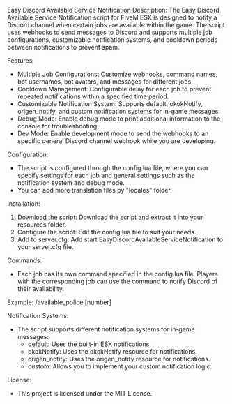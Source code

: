 Easy Discord Available Service Notification
Description:
The Easy Discord Available Service Notification script for FiveM ESX is designed to notify a Discord channel when certain jobs are available within the game. The script uses webhooks to send messages to Discord and supports multiple job configurations, customizable notification systems, and cooldown periods between notifications to prevent spam.

Features:
- Multiple Job Configurations: Customize webhooks, command names, bot usernames, bot avatars, and messages for different jobs.
- Cooldown Management: Configurable delay for each job to prevent repeated notifications within a specified time period.
- Customizable Notification System: Supports default, okokNotify, origen_notify, and custom notification systems for in-game messages.
- Debug Mode: Enable debug mode to print additional information to the console for troubleshooting.
- Dev Mode: Enable development mode to send the webhooks to an specific general Discord channel webhook while you are developing.

Configuration:
- The script is configured through the config.lua file, where you can specify settings for each job and general settings such as the notification system and debug mode.
- You can add more translation files by "locales" folder.

Installation:
1. Download the script: Download the script and extract it into your resources folder.
2. Configure the script: Edit the config.lua file to suit your needs.
3. Add to server.cfg: Add start EasyDiscordAvailableServiceNotification to your server.cfg file.

Commands:
- Each job has its own command specified in the config.lua file. Players with the corresponding job can use the command to notify Discord of their availability.

Example: /available_police [number]

Notification Systems:
- The script supports different notification systems for in-game messages:
  - default: Uses the built-in ESX notifications.
  - okokNotify: Uses the okokNotify resource for notifications.
  - origen_notify: Uses the origen_notify resource for notifications.
  - custom: Allows you to implement your custom notification logic.

License:
- This project is licensed under the MIT License.
